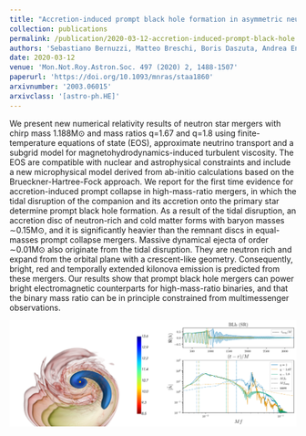 ```yaml
---
title: "Accretion-induced prompt black hole formation in asymmetric neutron star mergers, dynamical ejecta and kilonova signals"
collection: publications
permalink: /publication/2020-03-12-accretion-induced-prompt-black-hole
authors: 'Sebastiano Bernuzzi, Matteo Breschi, Boris Daszuta, Andrea Endrizzi, Domenico Logoteta, Vsevolod Nedora, Albino Perego, Federico Schianchi, David Radice, Francesco Zappa, Ignazio Bombaci, Nestor Ortiz'
date: 2020-03-12
venue: 'Mon.Not.Roy.Astron.Soc. 497 (2020) 2, 1488-1507'
paperurl: 'https://doi.org/10.1093/mnras/staa1860'
arxivnumber: '2003.06015'
arxivclass: '[astro-ph.HE]'
---
```


We present new numerical relativity results of neutron star mergers with chirp mass 1.188M⊙ and mass ratios q=1.67 and q=1.8 using finite-temperature equations of state (EOS), approximate neutrino transport and a subgrid model for magnetohydrodynamics-induced turbulent viscosity. The EOS are compatible with nuclear and astrophysical constraints and include a new microphysical model derived from ab-initio calculations based on the Brueckner-Hartree-Fock approach. We report for the first time evidence for accretion-induced prompt collapse in high-mass-ratio mergers, in which the tidal disruption of the companion and its accretion onto the primary star determine prompt black hole formation. As a result of the tidal disruption, an accretion disc of neutron-rich and cold matter forms with baryon masses ∼0.15M⊙, and it is significantly heavier than the remnant discs in equal-masses prompt collapse mergers. Massive dynamical ejecta of order ∼0.01M⊙ also originate from the tidal disruption. They are neutron rich and expand from the orbital plane with a crescent-like geometry. Consequently, bright, red and temporally extended kilonova emission is predicted from these mergers. Our results show that prompt black hole mergers can power bright electromagnetic counterparts for high-mass-ratio binaries, and that the binary mass ratio can be in principle constrained from multimessenger observations.

![Figure](/images/publications/2020-03-12-accretion-induced-prompt-black-hole.png)
